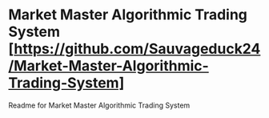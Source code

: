 # Market Master Algorithmic Trading System [https://github.com/Sauvageduck24/Market-Master-Algorithmic-Trading-System]
Readme for Market Master Algorithmic Trading System
